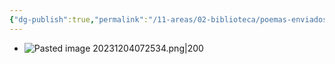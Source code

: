 ```yaml
---
{"dg-publish":true,"permalink":"/11-areas/02-biblioteca/poemas-enviados/","noteIcon":""}
---
```


- ![Pasted image 20231204072534.png|200](/img/user/02%20Image/Pasted%20image%2020231204072534.png)
